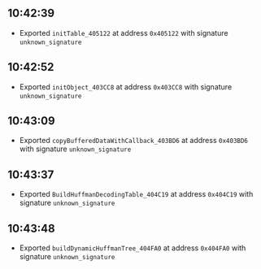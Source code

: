 
## 10:42:39
- Exported `initTable_405122` at address `0x405122` with signature `unknown_signature`

## 10:42:52
- Exported `initObject_403CC8` at address `0x403CC8` with signature `unknown_signature`

## 10:43:09
- Exported `copyBufferedDataWithCallback_403BD6` at address `0x403BD6` with signature `unknown_signature`

## 10:43:37
- Exported `BuildHuffmanDecodingTable_404C19` at address `0x404C19` with signature `unknown_signature`

## 10:43:48
- Exported `buildDynamicHuffmanTree_404FA0` at address `0x404FA0` with signature `unknown_signature`
